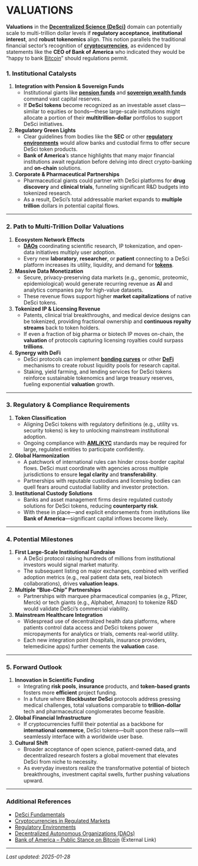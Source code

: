 # VALUATIONS

**Valuations** in the [**Decentralized Science (DeSci)**](DESCI.md) domain can potentially scale to multi-trillion dollar levels if **regulatory acceptance**, **institutional interest**, and **robust tokenomics** align. This notion parallels the traditional financial sector’s recognition of [**cryptocurrencies**](../CRYPTO/CRYPTOCURRENCIES.md), as evidenced by statements like the **CEO of Bank of America** who indicated they would be “happy to bank [Bitcoin](https://en.wikipedia.org/wiki/Bitcoin)” should regulations permit.

### 1. Institutional Catalysts

1. **Integration with Pension & Sovereign Funds**
   * Institutional giants like [**pension funds**](PENSION_FUNDS.md) and [**sovereign wealth funds**](../../../literary_products/joes_notes/misc/the_meaning_of_bitcoin.md) command vast capital reserves.
   * If **DeSci tokens** become recognized as an investable asset class—similar to equities or bonds—these large-scale institutions might allocate a portion of their **multitrillion-dollar** portfolios to support DeSci initiatives.
2. **Regulatory Green Lights**
   * Clear guidelines from bodies like the **SEC** or other [**regulatory environments**](REGULATORY_ENVIRONMENTS.md) would allow banks and custodial firms to offer secure DeSci token products.
   * **Bank of America**’s stance highlights that many major financial institutions await regulation before delving into direct crypto-banking and **on-chain** solutions.
3. **Corporate & Pharmaceutical Partnerships**
   * Pharmaceutical giants could partner with DeSci platforms for **drug discovery** and **clinical trials**, funneling significant R\&D budgets into tokenized research.
   * As a result, DeSci’s total addressable market expands to **multiple trillion** dollars in potential capital flows.

***

### 2. Path to Multi-Trillion Dollar Valuations

1. **Ecosystem Network Effects**
   * [**DAOs**](DAOS.md) coordinating scientific research, IP tokenization, and open-data initiatives multiply user adoption.
   * Every new **laboratory**, **researcher**, or **patient** connecting to a DeSci platform increases its utility, liquidity, and demand for [**tokens**](../CRYPTO/TOKENS.md).
2. **Massive Data Monetization**
   * Secure, privacy-preserving data markets (e.g., genomic, proteomic, epidemiological) would generate recurring revenue as **AI** and analytics companies pay for high-value datasets.
   * These revenue flows support higher **market capitalizations** of native DeSci tokens.
3. **Tokenized IP & Licensing Revenue**
   * Patents, clinical trial breakthroughs, and medical device designs can be tokenized, providing fractional ownership and **continuous royalty streams** back to token holders.
   * If even a fraction of big pharma or biotech IP moves on-chain, the **valuation** of protocols capturing licensing royalties could surpass **trillions**.
4. **Synergy with DeFi**
   * DeSci protocols can implement [**bonding curves**](VALUATIONS.md) or other [**DeFi**](../CRYPTO/DEFI.md) mechanisms to create robust liquidity pools for research capital.
   * Staking, yield farming, and lending services for DeSci tokens reinforce sustainable tokenomics and large treasury reserves, fueling exponential **valuation** growth.

***

### 3. Regulatory & Compliance Requirements

1. **Token Classification**
   * Aligning DeSci tokens with regulatory definitions (e.g., utility vs. security tokens) is key to unlocking mainstream institutional adoption.
   * Ongoing compliance with [**AML/KYC**](REGULATORY_ENVIRONMENTS.md) standards may be required for large, regulated entities to participate confidently.
2. **Global Harmonization**
   * A patchwork of international rules can hinder cross-border capital flows. DeSci must coordinate with agencies across multiple jurisdictions to ensure **legal clarity** and **transferability**.
   * Partnerships with reputable custodians and licensing bodies can quell fears around custodial liability and investor protection.
3. **Institutional Custody Solutions**
   * Banks and asset management firms desire regulated custody solutions for DeSci tokens, reducing **counterparty risk**.
   * With these in place—and explicit endorsements from institutions like **Bank of America**—significant capital inflows become likely.

***

### 4. Potential Milestones

1. **First Large-Scale Institutional Fundraise**
   * A DeSci protocol raising hundreds of millions from institutional investors would signal market maturity.
   * The subsequent listing on major exchanges, combined with verified adoption metrics (e.g., real patient data sets, real biotech collaborations), drives **valuation leaps**.
2. **Multiple “Blue-Chip” Partnerships**
   * Partnerships with marquee pharmaceutical companies (e.g., Pfizer, Merck) or tech giants (e.g., Alphabet, Amazon) to tokenize R\&D would validate DeSci’s commercial viability.
3. **Mainstream Healthcare Integration**
   * Widespread use of decentralized health data platforms, where patients control data access and DeSci tokens power micropayments for analytics or trials, cements real-world utility.
   * Each new integration point (hospitals, insurance providers, telemedicine apps) further cements the **valuation** case.

***

### 5. Forward Outlook

1. **Innovation in Scientific Funding**
   * Integrating **risk pools**, **insurance** products, and **token-based grants** fosters more **efficient** project funding.
   * In a future where **Blockbuster DeSci** protocols address pressing medical challenges, total valuations comparable to **trillion-dollar** tech and pharmaceutical conglomerates become feasible.
2. **Global Financial Infrastructure**
   * If cryptocurrencies fulfill their potential as a backbone for **international commerce**, DeSci tokens—built upon these rails—will seamlessly interface with a worldwide user base.
3. **Cultural Shift**
   * Broader acceptance of open science, patient-owned data, and decentralized research fosters a global movement that elevates DeSci from niche to necessity.
   * As everyday investors realize the transformative potential of biotech breakthroughs, investment capital swells, further pushing valuations upward.

***

### Additional References

* [DeSci Fundamentals](DESCI.md)
* [Cryptocurrencies in Regulated Markets](../CRYPTO/CRYPTOCURRENCIES.md)
* [Regulatory Environments](REGULATORY_ENVIRONMENTS.md)
* [Decentralized Autonomous Organizations (DAOs)](DAOS.md)
* [Bank of America – Public Stance on Bitcoin](https://www.cnbc.com/search/?query=bank%20of%20america%20bitcoin) (External Link)

***

_Last updated: 2025-01-28_
